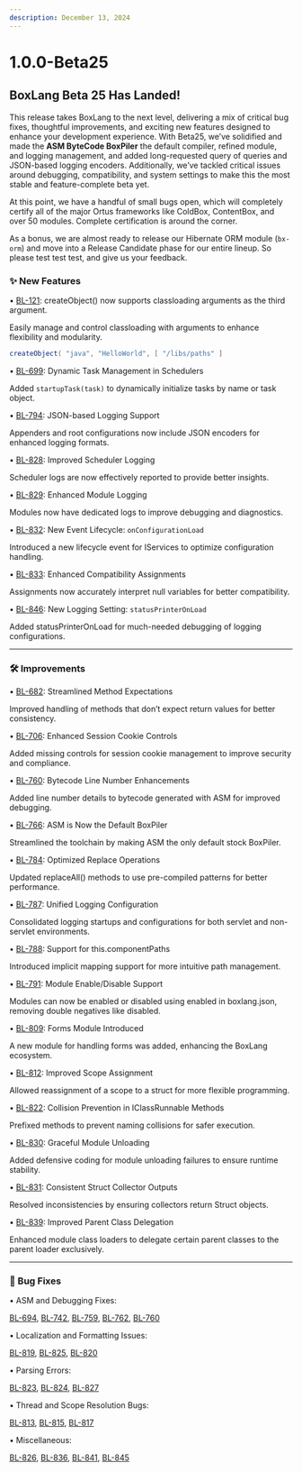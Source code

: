 ```yaml
---
description: December 13, 2024
---
```


# 1.0.0-Beta25

## BoxLang Beta 25 Has Landed!

This release takes BoxLang to the next level, delivering a mix of critical bug fixes, thoughtful improvements, and exciting new features designed to enhance your development experience. With Beta25, we’ve solidified and made the **ASM ByteCode BoxPiler** the default compiler, refined module, and logging management, and added long-requested query of queries and JSON-based logging encoders. Additionally, we’ve tackled critical issues around debugging, compatibility, and system settings to make this the most stable and feature-complete beta yet.

At this point, we have a handful of small bugs open, which will completely certify all of the major Ortus frameworks like ColdBox, ContentBox, and over 50 modules.  Complete certification is around the corner.

As a bonus, we are almost ready to release our Hibernate ORM module (`bx-orm`) and move into a Release Candidate phase for our entire lineup.  So please test test test, and give us your feedback.

### ✨ New Features

• [BL-121](https://ortussolutions.atlassian.net/browse/BL-121): createObject() now supports classloading arguments as the third argument.

Easily manage and control classloading with arguments to enhance flexibility and modularity.

```java
createObject( "java", "HelloWorld", [ "/libs/paths" ]
```

• [BL-699](https://ortussolutions.atlassian.net/browse/BL-699): Dynamic Task Management in Schedulers

Added `startupTask(task)` to dynamically initialize tasks by name or task object.

• [BL-794](https://ortussolutions.atlassian.net/browse/BL-794): JSON-based Logging Support

Appenders and root configurations now include JSON encoders for enhanced logging formats.

• [BL-828](https://ortussolutions.atlassian.net/browse/BL-828): Improved Scheduler Logging

Scheduler logs are now effectively reported to provide better insights.

• [BL-829](https://ortussolutions.atlassian.net/browse/BL-829): Enhanced Module Logging

Modules now have dedicated logs to improve debugging and diagnostics.

• [BL-832](https://ortussolutions.atlassian.net/browse/BL-832): New Event Lifecycle: `onConfigurationLoad`

Introduced a new lifecycle event for IServices to optimize configuration handling.

• [BL-833](https://ortussolutions.atlassian.net/browse/BL-833): Enhanced Compatibility Assignments

Assignments now accurately interpret null variables for better compatibility.

• [BL-846](https://ortussolutions.atlassian.net/browse/BL-846): New Logging Setting: `statusPrinterOnLoad`

Added statusPrinterOnLoad for much-needed debugging of logging configurations.



***

### 🛠 Improvements

• [BL-682](https://ortussolutions.atlassian.net/browse/BL-682): Streamlined Method Expectations

Improved handling of methods that don’t expect return values for better consistency.

• [BL-706](https://ortussolutions.atlassian.net/browse/BL-706): Enhanced Session Cookie Controls

Added missing controls for session cookie management to improve security and compliance.

• [BL-760](https://ortussolutions.atlassian.net/browse/BL-760): Bytecode Line Number Enhancements

Added line number details to bytecode generated with ASM for improved debugging.

• [BL-766](https://ortussolutions.atlassian.net/browse/BL-766): ASM is Now the Default BoxPiler

Streamlined the toolchain by making ASM the only default stock BoxPiler.

• [BL-784](https://ortussolutions.atlassian.net/browse/BL-784): Optimized Replace Operations

Updated replaceAll() methods to use pre-compiled patterns for better performance.

• [BL-787](https://ortussolutions.atlassian.net/browse/BL-787): Unified Logging Configuration

Consolidated logging startups and configurations for both servlet and non-servlet environments.

• [BL-788](https://ortussolutions.atlassian.net/browse/BL-788): Support for this.componentPaths

Introduced implicit mapping support for more intuitive path management.

• [BL-791](https://ortussolutions.atlassian.net/browse/BL-791): Module Enable/Disable Support

Modules can now be enabled or disabled using enabled in boxlang.json, removing double negatives like disabled.

• [BL-809](https://ortussolutions.atlassian.net/browse/BL-809): Forms Module Introduced

A new module for handling forms was added, enhancing the BoxLang ecosystem.

• [BL-812](https://ortussolutions.atlassian.net/browse/BL-812): Improved Scope Assignment

Allowed reassignment of a scope to a struct for more flexible programming.

• [BL-822](https://ortussolutions.atlassian.net/browse/BL-822): Collision Prevention in IClassRunnable Methods

Prefixed methods to prevent naming collisions for safer execution.

• [BL-830](https://ortussolutions.atlassian.net/browse/BL-830): Graceful Module Unloading

Added defensive coding for module unloading failures to ensure runtime stability.

• [BL-831](https://ortussolutions.atlassian.net/browse/BL-831): Consistent Struct Collector Outputs

Resolved inconsistencies by ensuring collectors return Struct objects.

• [BL-839](https://ortussolutions.atlassian.net/browse/BL-839): Improved Parent Class Delegation

Enhanced module class loaders to delegate certain parent classes to the parent loader exclusively.

***

### 🐞 Bug Fixes

• ASM and Debugging Fixes:

[BL-694](https://ortussolutions.atlassian.net/browse/BL-694), [BL-742](https://ortussolutions.atlassian.net/browse/BL-742), [BL-759](https://ortussolutions.atlassian.net/browse/BL-759), [BL-762](https://ortussolutions.atlassian.net/browse/BL-762), [BL-760](https://ortussolutions.atlassian.net/browse/BL-760)

• Localization and Formatting Issues:

[BL-819](https://ortussolutions.atlassian.net/browse/BL-819), [BL-825](https://ortussolutions.atlassian.net/browse/BL-825), [BL-820](https://ortussolutions.atlassian.net/browse/BL-820)

• Parsing Errors:

[BL-823](https://ortussolutions.atlassian.net/browse/BL-823), [BL-824](https://ortussolutions.atlassian.net/browse/BL-824), [BL-827](https://ortussolutions.atlassian.net/browse/BL-827)

• Thread and Scope Resolution Bugs:

[BL-813](https://ortussolutions.atlassian.net/browse/BL-813), [BL-815](https://ortussolutions.atlassian.net/browse/BL-815), [BL-817](https://ortussolutions.atlassian.net/browse/BL-817)

• Miscellaneous:

[BL-826](https://ortussolutions.atlassian.net/browse/BL-826), [BL-836](https://ortussolutions.atlassian.net/browse/BL-836), [BL-841](https://ortussolutions.atlassian.net/browse/BL-841), [BL-845](https://ortussolutions.atlassian.net/browse/BL-845)
